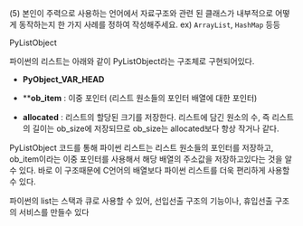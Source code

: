  (5) 본인이 주력으로 사용하는 언어에서 자료구조와 관련 된 클래스가 내부적으로 어떻게 동작하는지 한 가지 사례를 정하여 작성해주세요. ex) `ArrayList`, `HashMap` 등등

PyListObject

파이썬의 리스트는 아래와 같이 PyListObject라는 구조체로 구현되어있다.

* **PyObject_VAR_HEAD**

* ****ob_item** : 이중 포인터 (리스트 원소들의 포인터 배열에 대한 포인터)

* **allocated** : 리스트의 할당된 크기를 저장한다. 리스트에 담긴 원소의 수, 즉 리스트의 길이는 ob_size에 저장되므로 ob_size는 allocated보다 항상 작거나 같다.

  

PyListObject 코드를 통해 파이썬 리스트는 리스트 원소들의 포인터를 저장하고, ob_item이라는 이중 포인터를 사용해서 해당 배열의 주소값을 저장하고있다는 것을 알 수 있다. 바로 이 구조때문에 C언어의 배열보다 파이썬 리스트를 더욱 편리하게 사용할 수 있다.



파이썬의 list는 스택과 큐로 사용할 수 있어, 선입선출 구조의 기능이나, 휴입선출 구조의 서비스를 만들수 있다
